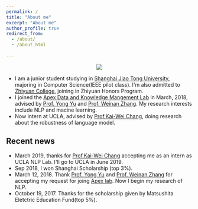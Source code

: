 ```yaml
---
permalink: /
title: "About me"
excerpt: "About me"
author_profile: true
redirect_from: 
  - /about/
  - /about.html
  
---
```




<div align = "center"><img src="images/UCLA1.jepg"/> </div>


*    I am a junior student studying in [Shanghai Jiao Tong University](http://en.sjtu.edu.cn/), majoring in Computer Science(IEEE pilot class). I'm also admitted to [Zhiyuan College](http://zhiyuan.sjtu.edu.cn), joining in Zhiyuan Honors Program.
*    I joined the [Apex Data and Knowledge Mangement Lab](http://www.apexlab.org/) in March, 2018, advised by [Prof. Yong Yu](http://apex.sjtu.edu.cn/members/yyu) and [Prof. Weinan Zhang](http://wnzhang.net/). My research interests include NLP and macine learning.
*    Now intern at UCLA, advised by [Prof.Kai-Wei Chang](http://web.cs.ucla.edu/~kwchang/), doing research about the robustness of language model.

Recent news
---
*    March 2019, thanks for [Prof.Kai-Wei Chang](http://web.cs.ucla.edu/~kwchang/) accepting me as an intern as UCLA NLP Lab. I'll go to UCLA in June 2019.
*    Sep 2018, I won Shanghai Scholarship (top 3%).
*    March 12, 2018. Thank [Prof. Yong Yu](http://apex.sjtu.edu.cn/members/yyu) and [Prof. Weinan Zhang](http://wnzhang.net/) for accepting my request for joing [Apex lab](http://www.apexlab.org/). Now I begin my research of NLP.
*    October 19, 2017. Thanks for the scholarship given by Matsushita Eletctric Education Fund(top 5%).

<br />
<br />
<div align="center">
<script type="text/javascript" id="clustrmaps" src="//cdn.clustrmaps.com/map_v2.js?cl=080808&w=450&t=n&d=S4ltOOOb5hNqfuuCWdgDqsaGD0v1lIU0YFRyXTX7W5E&co=ffffff&cmo=3acc3a&cmn=ff5353&ct=808080"></script>
</div>
